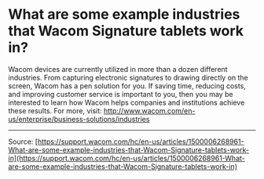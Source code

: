 # What are some example industries that Wacom Signature tablets work in?

Wacom devices are currently utilized in more than a dozen different industries. From capturing electronic signatures to drawing directly on the screen, Wacom has a pen solution for you. If saving time, reducing costs, and improving customer service is important to you, then you may be interested to learn how Wacom helps companies and institutions achieve these results. For more, visit: http://www.wacom.com/en-us/enterprise/business-solutions/industries

---
Source: [https://support.wacom.com/hc/en-us/articles/1500006268961-What-are-some-example-industries-that-Wacom-Signature-tablets-work-in](https://support.wacom.com/hc/en-us/articles/1500006268961-What-are-some-example-industries-that-Wacom-Signature-tablets-work-in)
